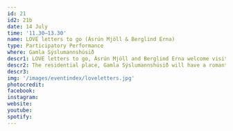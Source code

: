 ```yaml
---
id: 21
id2: 21b
date: 14 July
time: '11.30–13.30'
name: LOVE letters to go (Ásrún Mjöll & Berglind Erna)
type: Participatory Performance
where: Gamla Sýslumannshúsið
descr1: LOVE letters to go, Ásrún Mjöll and Berglind Erna welcome visitors and pedestrians to the Gamla Sýslumannshúsið in Seyðisfjörður. There you can have their assistance and facilities to write a love letter to ease your heart or request a special love letter to pass on written by them. The letters, written and unwritten, will be typewritten on the finest paper and richly decorated by the artists.
descr2: The residential place, Gamla Sýslumannshúsið will have a romantic atmosphere where participants can sit both outside and inside if the weather permits, read books about love and seek inspiration. We encourage people to experience the nostalgia that comes with sneaking a letter into the mailbox, but love certainly also sometimes comes with sadness, and we offer that guests can burn the letters they order, responsibly and safely. Love is multifaceted!
descr3:
img: '/images/eventindex/loveletters.jpg'
photocredit: 
facebook: 
instagram: 
website:
youtube:
spotify:
---
```

